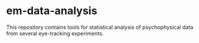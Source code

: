 # em-data-analysis
This repository contains tools for statistical analysis of psychophysical data from several eye-tracking experiments. 
